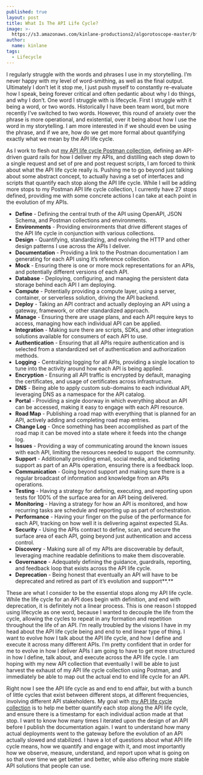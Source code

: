```yaml
---
published: true
layout: post
title: What Is The API Life Cycle?
image: >-
  https://s3.amazonaws.com/kinlane-productions2/algorotoscope-master/bf-skinner-hallway-mirrors-hotel.jpg
author:
  name: kinlane
tags:
  - Lifecycle
---
```

I regularly struggle with the words and phrases I use in my storytelling. I’m never happy with my level of word-smithing, as well as the final output. Ultimately I don’t let it stop me, I just push myself to constantly re-evaluate how I speak, being forever critical and often pedantic about why I do things, and why I don’t. One word I struggle with is lifecycle. First I struggle with it being a word, or two words. Historically I have been team word, but more recently I’ve switched to two words. However, this round of anxiety over the phrase is more operational, and existential, over it being about how I use the word in my storytelling. I am more interested in if we should even be using the phrase, and if we are, how do we get more formal about quantifying exactly what we mean by the API life cycle.

As I work to flesh out [my API life cycle Postman collection](http://apievangelist.com/2020/01/02/a-postman-collection-for-managing-the-life-cycles-of-my-apis/), defining an API-driven guard rails for how I deliver my APIs, and distilling each step down to a single request and set of pre and post request scripts, I am forced to think about what the API life cycle really is. Pushing me to go beyond just talking about some abstract concept, to actually having a set of interfaces and scripts that quantify each stop along the API life cycle. While I will be adding more stops to my Postman API life cycle collection, I currently have 27 stops defined, providing me with some concrete actions I can take at each point in the evolution of my APIs.

*   **Define** - Defining the central truth of the API using OpenAPI, JSON Schema, and Postman collections and environments.
*   **Environments** - Providing environments that drive different stages of the API life cycle in conjunction with various collections.
*   **Design** - Quantifying, standardizing, and evolving the HTTP and other design patterns I use across the APIs I deliver.
*   **Documentation** - Providing a link to the Postman documentation I am generating for each API using it’s reference collection.
*   **Mock** - Ensuring there is one or more mock representations for an APIs, and potentially different versions of each API.
*   **Database** - Deploying, configuring, and managing the persistent data storage behind each API I am deploying.
*   **Compute** - Potentially providing a compute layer, using a server, container, or serverless solution, driving the API backend.
*   **Deploy** - Taking an API contract and actually deploying an API using a gateway, framework, or other standardized approach.
*   **Manage** - Ensuring there are usage plans, and each API require keys to access, managing how each individual API can be applied.
*   **Integration** - Making sure there are scripts, SDKs, and other integration solutions available for consumers of each API to use.
*   **Authentication** - Ensuring that all APIs require authentication and is selected from a standardized set of authentication and authorization methods.
*   **Logging** - Centralizing logging for all APIs, providing a single location to tune into the activity around how each API is being applied.
*   **Encryption** - Ensuring all API traffic is encrypted by default, managing the certificates, and usage of certificates across infrastructure.
*   **DNS** - Being able to apply custom sub-domains to each individual API, leveraging DNS as a namespace for the API catalog.
*   **Portal** - Providing a single doorway in which everything about an API can be accessed, making it easy to engage with each API resource.
*   **Road Map** - Publishing a road map with everything that is planned for an API, actively adding and completing road map entries.
*   **Change Log** - Once something has been accomplished as part of the road map it can be moved into a state where it feeds into the change log.
*   **Issues** - Providing a way of communicating around the known issues with each API, limiting the resources needed to support  the community.
*   **Support** - Additionally providing email, social media, and ticketing support as part of an APIs operation, ensuring there is a feedback loop.
*   **Communication** - Going beyond support and making sure there is a regular broadcast of information and knowledge from an APIs operations.
*   **Testing** - Having a strategy for defining, executing, and reporting upon tests for 100% of the surface area for an API being delivered.
*   **Monitoring** - Having a strategy for how an API is monitored, and how recurring tasks are schedule and reporting up as part of orchestration.
*   **Performance** - Having your finger on the pulse of the performance for each API, tracking on how well it is delivering against expected SLAs.
*   **Security** - Using the APIs contract to define, scan, and secure the surface area of each API, going beyond just authentication and access control.
*   **Discovery** - Making sure all of my APIs are discoverable by default, leveraging machine readable definitions to make them discoverable.
*   **Governance** - Adequately defining the guidance, guardrails, reporting, and feedback loop that exists across the API life cycle.
*   **Deprecation** - Being honest that eventually an API will have to be deprecated and retired as part of it’s evolution and support**.**

These are what I consider to be the essential stops along my API life cycle. While the life cycle for an API does begin with definition, and end with deprecation, it is definitely not a linear process. This is one reason I stopped using lifecycle as one word, because I wanted to decouple the life from the cycle, allowing the cycles to repeat in any formation and repetition throughout the life of an API. I’m really troubled by the visions I have in my head about the API life cycle being and end to end linear type of thing. I want to evolve how I talk about the API life cycle, and how I define and execute it across many different APIs. I’m pretty confident that in order for me to evolve in how I deliver APIs I am going to have to get more structured in how I define, talk about, and execute across the API life cycle. I am hoping with my new API collection that eventually I will be able to just harvest the exhaust of my API life cycle collection using Postman, and immediately be able to map out the actual end to end life cycle for an API.

Right now I see the API life cycle as and end to end affair, but with a bunch of little cycles that exist between different stops, at different frequencies, involving different API stakeholders. My goal with [my API life cycle collection](http://apievangelist.com/2020/01/02/a-postman-collection-for-managing-the-life-cycles-of-my-apis/) is to help me better quantify each stop along the API life cycle, and ensure there is a timestamp for each individual action made at that stop. I want to know how many times I iterated upon the design of an API before I publish the documentation again. I want to understand how many actual deployments went to the gateway before the evolution of an API actually slowed and stabilized. I have a lot of questions about what API life cycle means, how we quantify and engage with it, and most importantly how we observe, measure, understand, and report upon what is going on so that over time we get better and better, while also offering more stable API solutions that people can use.